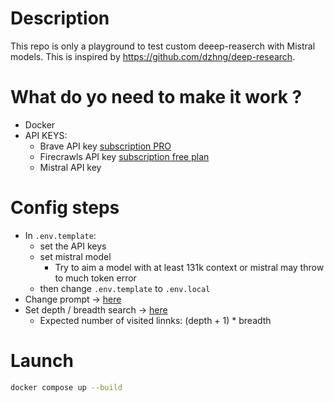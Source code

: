 # Description
This repo is only a playground to test custom deeep-reaserch with Mistral models.
This is inspired by https://github.com/dzhng/deep-research.

# What do yo need to make it work ?
- Docker
- API KEYS:
  - Brave API key [subscription PRO](https://api-dashboard.search.brave.com/app/subscriptions/subscribe)
  - Firecrawls API key [subscription free plan](https://www.firecrawl.dev/pricing)
  - Mistral API key

# Config steps 
- In `.env.template`:
  - set the API keys
  - set mistral model
    - Try to aim a model with at least 131k context or mistral may throw to much token error
  - then change `.env.template` to `.env.local`
- Change prompt -> [here](https://github.com/carl2g/mistral-deep-research/blob/master/src/deep-research.ts#L67)
- Set depth / breadth search -> [here](https://github.com/carl2g/mistral-deep-research/blob/master/src/deep-research.ts#L69)
  - Expected number of visited linnks: (depth + 1) * breadth

# Launch 

```bash
docker compose up --build
```
